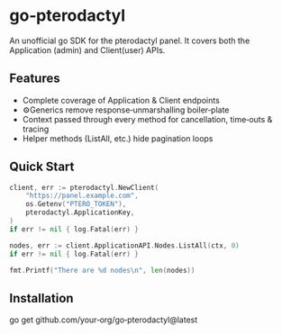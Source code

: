 # go‑pterodactyl

An unofficial go SDK for the pterodactyl panel.
It covers both the Application (admin) and Client(user) APIs.


## Features
- Complete coverage of Application & Client endpoints
- ⚙Generics remove response‑unmarshalling boiler‑plate
- Context passed through every method for cancellation, time‑outs & tracing
- Helper methods (ListAll, etc.) hide pagination loops

## Quick Start

```go
client, err := pterodactyl.NewClient(
    "https://panel.example.com",
    os.Getenv("PTERO_TOKEN"),
    pterodactyl.ApplicationKey,
)
if err != nil { log.Fatal(err) }

nodes, err := client.ApplicationAPI.Nodes.ListAll(ctx, 0)
if err != nil { log.Fatal(err) }

fmt.Printf("There are %d nodes\n", len(nodes))
```

## Installation 
go get github.com/your‑org/go‑pterodactyl@latest